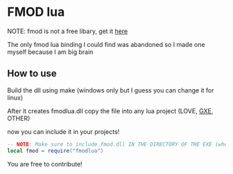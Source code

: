 #	FMOD lua

NOTE: fmod is not a free libary, get it [here](https://www.fmod.com/)


The only fmod lua binding I could find was abandoned so I made one myself because I am big brain

##	How to use

Build the dll using make (windows only but I guess you can change it for linux)

After it creates fmodlua.dll copy the file into any lua project (LOVE, [GXE](https://github.com/gamemake-eng/GXE), OTHER)

now you can include it in your projects!

```lua
-- NOTE: Make sure to include fmod.dll IN THE DIRECTORY OF THE EXE (where love, GXE, lua, etc is installed)
local fmod = require("fmodlua")
```

You are free to contribute!